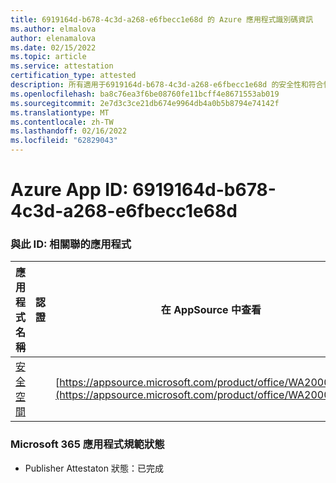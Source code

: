 ```yaml
---
title: 6919164d-b678-4c3d-a268-e6fbecc1e68d 的 Azure 應用程式識別碼資訊
ms.author: elmalova
author: elenamalova
ms.date: 02/15/2022
ms.topic: article
ms.service: attestation
certification_type: attested
description: 所有適用于6919164d-b678-4c3d-a268-e6fbecc1e68d 的安全性和符合性資訊資訊。
ms.openlocfilehash: ba8c76ea3f6be08760fe11bcff4e8671553ab019
ms.sourcegitcommit: 2e7d3c3ce21db674e9964db4a0b5b8794e74142f
ms.translationtype: MT
ms.contentlocale: zh-TW
ms.lasthandoff: 02/16/2022
ms.locfileid: "62829043"
---
```

# <a name="azure-app-id-6919164d-b678-4c3d-a268-e6fbecc1e68d"></a>Azure App ID: 6919164d-b678-4c3d-a268-e6fbecc1e68d


### <a name="apps-associated-with-this-id"></a>與此 ID: 相關聯的應用程式
| **應用程式名稱** | **認證** | **在 AppSource 中查看** |
|--------------|---------------|-----------------------|
| [安全空間](https://docs.microsoft.com/microsoft-365-app-certification/forward/WA200002691) |  | [https://appsource.microsoft.com/product/office/WA200002691](https://appsource.microsoft.com/product/office/WA200002691) |

### <a name="microsoft-365-app-compliance-status"></a>Microsoft 365 應用程式規範狀態
- Publisher Attestaton 狀態：已完成
